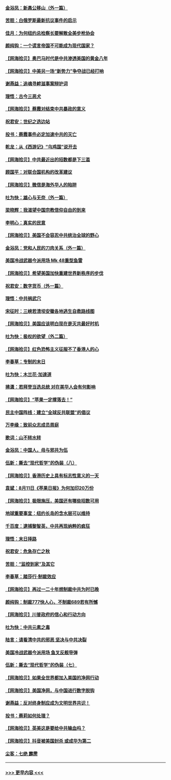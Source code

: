 #### [金浴凤：新愚公移山（外一篇）](../pages/nsc993/n12350253.md?t=08230151) 
#### [苦胆：白俄罗斯最新抗议事件的启示](../pages/nsc993/n12349989.md?t=08230151) 
#### [佳月：为何纽约总检察长要解散全美步枪协会](../pages/nsc993/n12349939.md?t=08230151) 
#### [颜纯钩：一个谎言帝国不可能成为现代国家？](../pages/nsc993/n12349898.md?t=08230151) 
#### [【网海拾贝】奥巴马时代是中共渗透美国的黄金八年](../pages/nsc993/n12349284.md?t=08230151) 
#### [【网海拾贝】中美另一场“新势力”争夺战已经打响](../pages/nsc993/n12346998.md?t=08230151) 
#### [谢燕益：追魂寻衅滋事案辩护词](../pages/nsc993/n12346892.md?t=08230151) 
#### [理悟：古今三恶犬](../pages/nsc993/n12345190.md?t=08230151) 
#### [【网海拾贝】蔡霞对结束中共暴政的意义](../pages/nsc993/n12344263.md?t=08230151) 
#### [祝君安：世纪之选边站](../pages/nsc993/n12342382.md?t=08230151) 
#### [投书：蔡霞事件必定加速中共的灭亡](../pages/nsc993/n12341881.md?t=08230151) 
#### [乾龙：从《西游记》“乌鸡国”说开去](../pages/nsc993/n12341690.md?t=08230151) 
#### [【网海拾贝】中共最近出的招数都是下三滥](../pages/nsc993/n12341593.md?t=08230151) 
#### [顾国平：对联合国机构的改革建议](../pages/nsc993/n12339928.md?t=08230151) 
#### [【网海拾贝】微信是海外华人的陷阱](../pages/nsc993/n12338868.md?t=08230151) 
#### [吐为快：雄心与无奈（外一篇）](../pages/nsc993/n12338132.md?t=08230151) 
#### [梁晓辉：我渴望中国宗教信仰自由的到来](../pages/nsc993/n12336657.md?t=08230151) 
#### [李明心：真实的民意](../pages/nsc993/n12336089.md?t=08230151) 
#### [【网海拾贝】美国不会容忍中共统治全球的野心](../pages/nsc993/n12336063.md?t=08230151) 
#### [金浴凤：党和人民的刀肉关系（外一篇）](../pages/nsc993/n12335834.md?t=08230151) 
#### [美国冷战武器今派用场 Mk 48重型鱼雷](../pages/nsc993/n12335354.md?t=08230151) 
#### [【网海拾贝】希望美国加快重建世界新秩序的步伐](../pages/nsc993/n12334224.md?t=08230151) 
#### [祝君安：数字货币（外一篇）](../pages/nsc993/n12334186.md?t=08230151) 
#### [理悟：中共祸武穴](../pages/nsc993/n12333962.md?t=08230151) 
#### [宋征时：三峡若溃坝安徽各地逃生自救路线图](../pages/nsc993/n12332450.md?t=08230151) 
#### [【网海拾贝】美国应该明白现在是灭共最好时机](../pages/nsc993/n12332313.md?t=08230151) 
#### [吐为快：极权的欲望（外二篇）](../pages/nsc993/n12332089.md?t=08230151) 
#### [【网海拾贝】红色恐怖主义征服不了香港人的心](../pages/nsc993/n12329296.md?t=08230151) 
#### [李春草：专制的末日](../pages/nsc993/n12329079.md?t=08230151) 
#### [吐为快：木兰花‧加速道](../pages/nsc993/n12327366.md?t=08230151) 
#### [拂潇：若拜登当选总统 对在美华人会有何影响](../pages/nsc993/n12295996.md?t=08230151) 
#### [【网海拾贝】“苹果一定撑落去！”](../pages/nsc993/n12326784.md?t=08230151) 
#### [民主中国阵线：建立“全球反共联盟”的倡议](../pages/nsc993/n12324177.md?t=08230151) 
#### [万李缘：致前众志成员周庭](../pages/nsc993/n12324635.md?t=08230151) 
#### [歌词：山不转水转](../pages/nsc993/n12324599.md?t=08230151) 
#### [金浴凤：中国人，毋与邪共为伍](../pages/nsc993/n12324257.md?t=08230151) 
#### [伍新：撕去“现代哲学”的伪装（八）](../pages/nsc993/n12324188.md?t=08230151) 
#### [【网海拾贝】香港历史上具有标志性意义的一天](../pages/nsc993/n12324021.md?t=08230151) 
#### [袁斌：8月11日《苹果日报》为何加印20万份](../pages/nsc993/n12323955.md?t=08230151) 
#### [【网海拾贝】极限施压，美国还有哪些招数可用](../pages/nsc993/n12322512.md?t=08230151) 
#### [地球重要事宜：纽约长岛的含水层可以维持](../pages/nsc993/n12321844.md?t=08230151) 
#### [千百度：逮捕黎智英，中共再现纳粹的疯狂](../pages/nsc993/n12321777.md?t=08230151) 
#### [理悟：末日择路](../pages/nsc993/n12320812.md?t=08230151) 
#### [祝君安：危急存亡之秋](../pages/nsc993/n12320795.md?t=08230151) 
#### [苦胆：“监控到家”及其它](../pages/nsc993/n12320751.md?t=08230151) 
#### [李春草：踏莎行·制裁效应](../pages/nsc993/n12318290.md?t=08230151) 
#### [【网海拾贝】再过一二十年想制裁中共为时已晚](../pages/nsc993/n12318195.md?t=08230151) 
#### [颜纯钩：制裁777快人心，不制裁689若有所憾](../pages/nsc993/n12316912.md?t=08230151) 
#### [【网海拾贝】川普政府的信心和行动方向](../pages/nsc993/n12316673.md?t=08230151) 
#### [吐为快：中共元素之毒](../pages/nsc993/n12316547.md?t=08230151) 
#### [陆言：请看清中共的邪恶 坚决与中共决裂](../pages/nsc993/n12315784.md?t=08230151) 
#### [美国冷战武器今派用场 鱼叉反舰导弹](../pages/nsc993/n12316258.md?t=08230151) 
#### [伍新：撕去“现代哲学”的伪装（七）](../pages/nsc993/n12315846.md?t=08230151) 
#### [【网海拾贝】如果全世界都加入美国的净网行动](../pages/nsc993/n12315588.md?t=08230151) 
#### [【网海拾贝】美国净网，与中国进行数字脱钩](../pages/nsc993/n12312813.md?t=08230151) 
#### [谢燕益：反对终身制应成为文明世界共识！](../pages/nsc993/n12310465.md?t=08230151) 
#### [投书：蔡莉如何处理？](../pages/nsc993/n12310224.md?t=08230151) 
#### [【网海拾贝】英美这是要给中共输血吗？](../pages/nsc993/n12307646.md?t=08230151) 
#### [【网海拾贝】抖音被美国封杀 或成华为第二](../pages/nsc993/n12305277.md?t=08230151) 
#### [尘客：七绝 霹雳](../pages/nsc993/n12304053.md?t=08230151) 

----
#### [ >>> 更早内容 <<< ](../indexes/nsc993-earlier.md)
